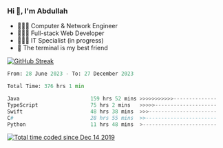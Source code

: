 <h3>Hi 👋, I'm Abdullah</h3>

- 👷🏼‍♂️ Computer & Network Engineer
- 👨🏻‍💻 Full-stack Web Developer
- 👨🏻‍💻 IT Specialist (in progress)
- 🖤 The terminal is my best friend

[![GitHub Streak](https://streak-stats.demolab.com?user=al3bad&theme=transparent&date_format=j%20M%5B%20Y%5D)](https://git.io/streak-stats)

<!--START_SECTION:waka-->

```python
From: 28 June 2023 - To: 27 December 2023

Total Time: 376 hrs 1 min

Java                       159 hrs 52 mins >>>>>>>>>>>--------------   42.27 %
TypeScript                 75 hrs 2 mins   >>>>>--------------------   19.84 %
Swift                      48 hrs 38 mins  >>>----------------------   12.86 %
C#                         28 hrs 55 mins  >>-----------------------   07.65 %
Python                     11 hrs 48 mins  >------------------------   03.12 %
```

<!--END_SECTION:waka-->

<p>
  <a href="https://wakatime.com/@ce2a2aac-0d6b-4d65-b864-8a4bcaf12967"><img src="https://wakatime.com/badge/user/ce2a2aac-0d6b-4d65-b864-8a4bcaf12967.svg" alt="Total time coded since Dec 14 2019" /></a>
</p>
